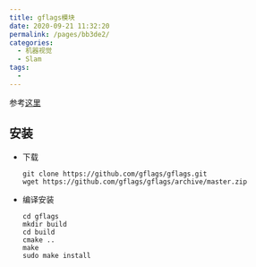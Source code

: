 ```yaml
---
title: gflags模块
date: 2020-09-21 11:32:20
permalink: /pages/bb3de2/
categories: 
  - 机器视觉
  - Slam
tags: 
  - 
---
```

<script>
(function(){
    var bp = document.createElement('script');
    var curProtocol = window.location.protocol.split(':')[0];
    if (curProtocol === 'https'){
   bp.src = 'https://zz.bdstatic.com/linksubmit/push.js';
  }
  else{
  bp.src = 'http://push.zhanzhang.baidu.com/push.js';
  }
    var s = document.getElementsByTagName("script")[0];
    s.parentNode.insertBefore(bp, s);
})();
</script>





参考[这里](https://blog.csdn.net/u012526003/article/details/52348201)

## 安装

- 下载
  ```shell
  git clone https://github.com/gflags/gflags.git
  wget https://github.com/gflags/gflags/archive/master.zip
  ```

- 编译安装
  ```shell
  cd gflags
  mkdir build
  cd build
  cmake ..
  make
  sudo make install
  ```